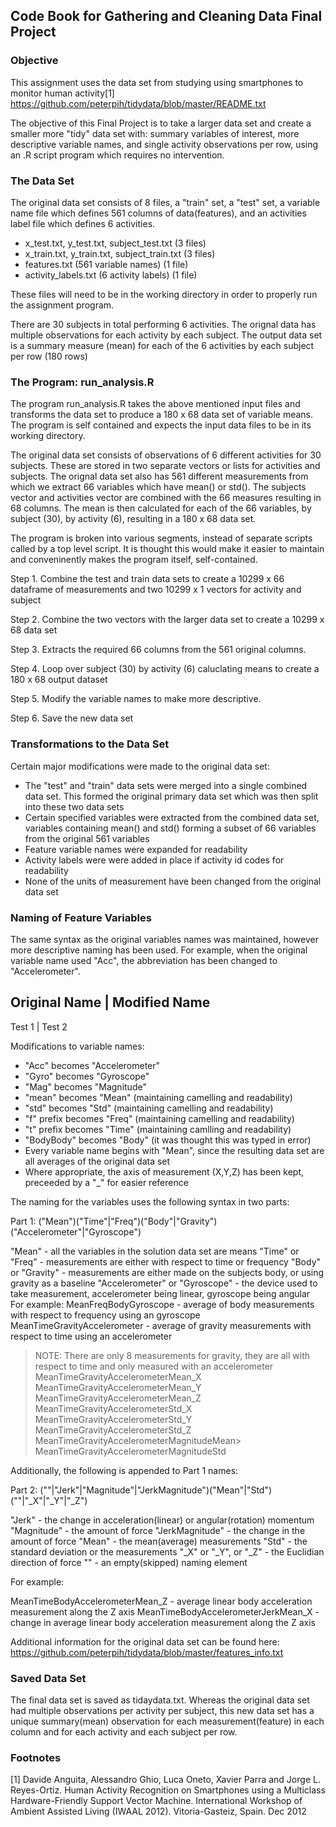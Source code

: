 
## Code Book for Gathering and Cleaning Data Final Project

### Objective

This assignment uses the data set from studying using smartphones to monitor human activity[1]
https://github.com/peterpih/tidydata/blob/master/README.txt

The objective of this Final Project is to take a larger data set and create a smaller more "tidy" data set with: summary variables of interest, more descriptive variable names, and single activity observations per row, using an .R script program which requires no intervention.

### The Data Set

The original data set consists of 8 files, a "train" set, a "test" set, a variable name file which defines 561 columns of data(features), and an activities label file which defines 6 activities.

- x_test.txt, y_test.txt, subject_test.txt  (3 files)
- x_train.txt, y_train.txt, subject_train.txt  (3 files)
- features.txt (561 variable names) (1 file)
- activity_labels.txt (6 activity labels) (1 file)

These files will need to be in the working directory in order to properly run the assignment program.

There are 30 subjects in total performing 6 activities.
The orignal data has multiple observations for each activity by each subject.
The output data set is a summary measure (mean) for each of the 6 activities by each subject per row (180 rows)

### The Program: run_analysis.R

The program run_analysis.R takes the above mentioned input files and transforms the data set to produce a 180 x 68 data set of variable means. The program is self contained and expects the input data files to be in its working directory.

The original data set consists of observations of 6 different activities for 30 subjects.  These are stored in two separate vectors or lists for activities and subjects.  The orignal data set also has 561 different measurements from which we extract 66 variables which have mean() or std(). The subjects vector and activities vector are combined with the 66 measures resulting in 68 columns. The mean is then calculated for each of the 66 variables, by subject (30), by activity (6), resulting in a 180 x 68 data set.

The program is broken into various segments, instead of separate scripts called by a top level script. It is thought this would make it easier to maintain and conveninently makes the program itself, self-contained.

Step 1. Combine the test and train data sets to create a 10299 x 66 dataframe of measurements and two 10299 x 1 vectors for activity and subject

Step 2. Combine the two vectors with the larger data set to create a 10299 x 68 data set

Step 3. Extracts the required 66 columns from the 561 original columns.

Step 4. Loop over subject (30) by activity (6) caluclating means to create a 180 x 68 output dataset

Step 5. Modify the variable names to make more descriptive.

Step 6. Save the new data set

### Transformations to the Data Set

Certain major modifications were made to the original data set:

- The "test" and "train" data sets were merged into a single combined data set. This formed the original primary data set which was then split into these two data sets
- Certain specified variables were extracted from the combined data set, variables containing mean() and std() forming a subset of 66 variables from the original 561 variables
- Feature variable names were expanded for readability
- Activity labels were were added in place if activity id codes for readability
- None of the units of measurement have been changed from the original data set

### Naming of Feature Variables

The same syntax as the original variables names was maintained, however more descriptive naming has been
used. For example, when the original variable name used "Acc", the abbreviation has been changed
to "Accelerometer".

Original Name    |    Modified Name
---------------------------------------
Test 1           |   Test 2

Modifications to variable names:
- "Acc" becomes "Accelerometer"
- "Gyro" becomes "Gyroscope"
- "Mag" becomes "Magnitude"
- "mean" becomes "Mean"  (maintaining camelling and readability)
- "std" becomes "Std"  (maintaining camelling and readability)
- "f" prefix becomes "Freq"  (maintaining camelling and readability)
- "t" prefix becomes "Time"  (maintaining camlling and readability)
- "BodyBody" becomes "Body"  (it was thought this was typed in error)
- Every variable name begins with "Mean", since the resulting data set are all averages of the original data set
- Where appropriate, the axis of measurement (X,Y,Z) has been kept, preceeded by a "_" for easier reference

The naming for the variables uses the following syntax in two parts:

Part 1: ("Mean")("Time"|"Freq")("Body"|"Gravity")("Accelerometer"|"Gyroscope")

"Mean" - all the variables in the solution data set are means
"Time" or "Freq" - measurements are either with respect to time or frequency
"Body" or "Gravity" - measurements are either made on the subjects body, or using gravity as a baseline
"Accelerometer" or "Gyroscope" - the device used to take measurement, accelerometer being linear, gyroscope being angular
For example:
MeanFreqBodyGyroscope - average of body measurements with respect to frequency using an gyroscope
MeanTimeGravityAccelerometer - average of gravity measurements with respect to time using an accelerometer

> NOTE: There are only 8 measurements for gravity, they are all with respect to time and only measured with an accelerometer
> MeanTimeGravityAccelerometerMean_X
> MeanTimeGravityAccelerometerMean_Y
> MeanTimeGravityAccelerometerMean_Z
> MeanTimeGravityAccelerometerStd_X
> MeanTimeGravityAccelerometerStd_Y
> MeanTimeGravityAccelerometerStd_Z
> MeanTimeGravityAccelerometerMagnitudeMean>
> MeanTimeGravityAccelerometerMagnitudeStd

Additionally, the following is appended to Part 1 names:

Part 2: (""|"Jerk"|"Magnitude"|"JerkMagnitude")("Mean"|"Std")(""|"_X"|"_Y"|"_Z")

"Jerk" - the change in acceleration(linear) or angular(rotation) momentum
"Magnitude" - the amount of force
"JerkMagnitude" - the change in the amount of force
"Mean" - the mean(average) measurements
"Std" - the standard deviation or the measurements
"_X" or "_Y", or "_Z" - the Euclidian direction of force
"" - an empty(skipped) naming element

For example:

MeanTimeBodyAccelerometerMean_Z - average linear body acceleration measurement along the Z axis
MeanTimeBodyAccelerometerJerkMean_X - change in average linear body acceleration measurement along the Z axis



Additional information for the original data set can be found here:
https://github.com/peterpih/tidydata/blob/master/features_info.txt


### Saved Data Set

The final data set is saved as tidaydata.txt.
Whereas the original data set had multiple observations per activity per subject, this new data set has a unique summary(mean) observation for each measurement(feature) in each column and for each activity and each subject per row.

### Footnotes

[1] Davide Anguita, Alessandro Ghio, Luca Oneto, Xavier Parra and Jorge L. Reyes-Ortiz. Human 
Activity Recognition on Smartphones using a Multiclass Hardware-Friendly Support Vector Machine. 
International Workshop of Ambient Assisted Living (IWAAL 2012). Vitoria-Gasteiz, Spain. Dec 2012
